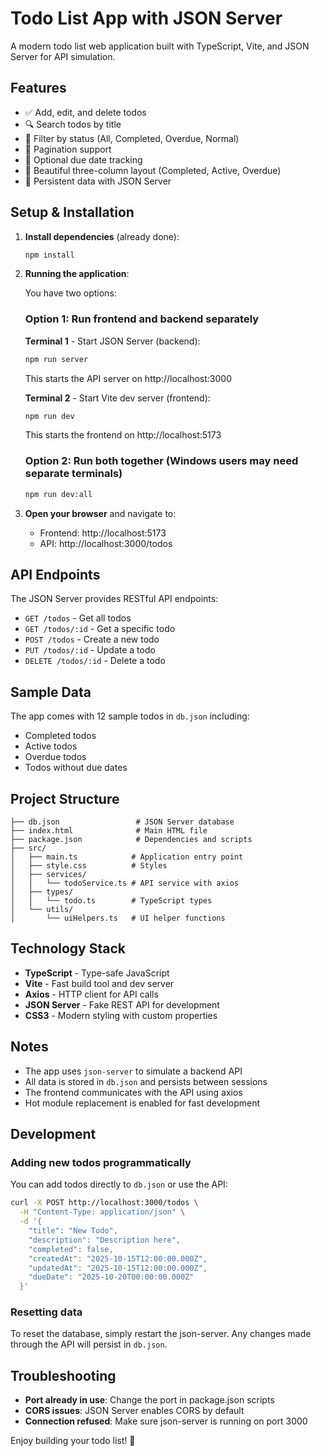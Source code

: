 # Todo List App with JSON Server

A modern todo list web application built with TypeScript, Vite, and JSON Server for API simulation.

## Features

- ✅ Add, edit, and delete todos
- 🔍 Search todos by title
- 🎯 Filter by status (All, Completed, Overdue, Normal)
- 📄 Pagination support
- 📅 Optional due date tracking
- 🎨 Beautiful three-column layout (Completed, Active, Overdue)
- 💾 Persistent data with JSON Server

## Setup & Installation

1. **Install dependencies** (already done):

   ```bash
   npm install
   ```

2. **Running the application**:

   You have two options:

   ### Option 1: Run frontend and backend separately

   **Terminal 1** - Start JSON Server (backend):

   ```bash
   npm run server
   ```

   This starts the API server on http://localhost:3000

   **Terminal 2** - Start Vite dev server (frontend):

   ```bash
   npm run dev
   ```

   This starts the frontend on http://localhost:5173

   ### Option 2: Run both together (Windows users may need separate terminals)

   ```bash
   npm run dev:all
   ```

3. **Open your browser** and navigate to:
   - Frontend: http://localhost:5173
   - API: http://localhost:3000/todos

## API Endpoints

The JSON Server provides RESTful API endpoints:

- `GET /todos` - Get all todos
- `GET /todos/:id` - Get a specific todo
- `POST /todos` - Create a new todo
- `PUT /todos/:id` - Update a todo
- `DELETE /todos/:id` - Delete a todo

## Sample Data

The app comes with 12 sample todos in `db.json` including:

- Completed todos
- Active todos
- Overdue todos
- Todos without due dates

## Project Structure

```
├── db.json                 # JSON Server database
├── index.html              # Main HTML file
├── package.json            # Dependencies and scripts
├── src/
│   ├── main.ts            # Application entry point
│   ├── style.css          # Styles
│   ├── services/
│   │   └── todoService.ts # API service with axios
│   ├── types/
│   │   └── todo.ts        # TypeScript types
│   └── utils/
│       └── uiHelpers.ts   # UI helper functions
```

## Technology Stack

- **TypeScript** - Type-safe JavaScript
- **Vite** - Fast build tool and dev server
- **Axios** - HTTP client for API calls
- **JSON Server** - Fake REST API for development
- **CSS3** - Modern styling with custom properties

## Notes

- The app uses `json-server` to simulate a backend API
- All data is stored in `db.json` and persists between sessions
- The frontend communicates with the API using axios
- Hot module replacement is enabled for fast development

## Development

### Adding new todos programmatically

You can add todos directly to `db.json` or use the API:

```bash
curl -X POST http://localhost:3000/todos \
  -H "Content-Type: application/json" \
  -d '{
    "title": "New Todo",
    "description": "Description here",
    "completed": false,
    "createdAt": "2025-10-15T12:00:00.000Z",
    "updatedAt": "2025-10-15T12:00:00.000Z",
    "dueDate": "2025-10-20T00:00:00.000Z"
  }'
```

### Resetting data

To reset the database, simply restart the json-server. Any changes made through the API will persist in `db.json`.

## Troubleshooting

- **Port already in use**: Change the port in package.json scripts
- **CORS issues**: JSON Server enables CORS by default
- **Connection refused**: Make sure json-server is running on port 3000

Enjoy building your todo list! 🚀
